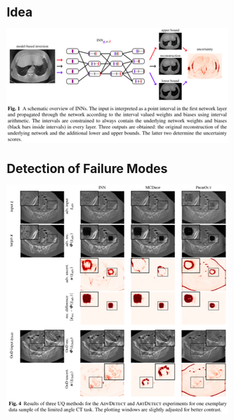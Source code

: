 <!-- mathjax include -->
<!-- {% include mathjax.html %} -->
<!-- defining some tex commands that can be used throughout the page-->
# Idea
![useful image](./assets/inn-schematic.png)

# Detection of Failure Modes
![useful image](./assets/inn-ct.png)


<!--TODO port to the other three papers -> start with ICML-->


